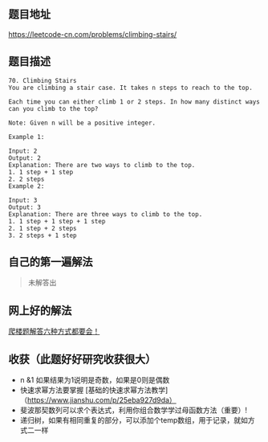 ## 题目地址
https://leetcode-cn.com/problems/climbing-stairs/

## 题目描述

```
70. Climbing Stairs
You are climbing a stair case. It takes n steps to reach to the top.

Each time you can either climb 1 or 2 steps. In how many distinct ways can you climb to the top?

Note: Given n will be a positive integer.

Example 1:

Input: 2
Output: 2
Explanation: There are two ways to climb to the top.
1. 1 step + 1 step
2. 2 steps
Example 2:

Input: 3
Output: 3
Explanation: There are three ways to climb to the top.
1. 1 step + 1 step + 1 step
2. 1 step + 2 steps
3. 2 steps + 1 step

```

## 自己的第一遍解法
> 未解答出
## 网上好的解法
[爬楼题解答六种方式都要会！](https://leetcode-cn.com/problems/climbing-stairs/)
## 收获（此题好好研究收获很大）
* n &1 如果结果为1说明是奇数，如果是0则是偶数 
* 快速求幂方法要掌握 [基础的快速求幂方法教学]（https://www.jianshu.com/p/25eba927d9da）
* 斐波那契数列可以求个表达式，利用你组合数学学过母函数方法（重要）!
* 递归树，如果有相同重复的部分，可以添加个temp数组，用于记录，就如方式二一样


